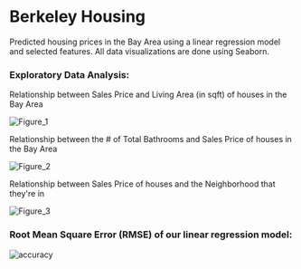 # Berkeley Housing
Predicted housing prices in the Bay Area using a linear regression model and selected features. All data visualizations are done using Seaborn.

### Exploratory Data Analysis:
Relationship between Sales Price and Living Area (in sqft) of houses in the Bay Area

![Figure_1](https://user-images.githubusercontent.com/40047270/111858855-5d63fc00-88f9-11eb-92c0-3ab6a3ad625a.png)

Relationship between the # of Total Bathrooms and Sales Price of houses in the Bay Area

![Figure_2](https://user-images.githubusercontent.com/40047270/111858877-7d93bb00-88f9-11eb-97d3-c67dfc91f447.png)

Relationship between Sales Price of houses and the Neighborhood that they're in

![Figure_3](https://user-images.githubusercontent.com/40047270/111858890-9603d580-88f9-11eb-8de9-44f01dc47364.png)

### Root Mean Square Error (RMSE) of our linear regression model:
![accuracy](https://user-images.githubusercontent.com/40047270/111858899-b6339480-88f9-11eb-812e-71ca06a6fc19.PNG)
